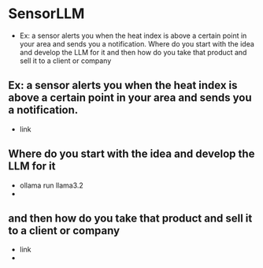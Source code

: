 # SensorLLM

* Ex: a sensor alerts you when the heat index is above a certain point in your area and sends you a notification. Where do you start with the idea and develop the LLM for it and then how do you take that product and sell it to a client or company

##  Ex: a sensor alerts you when the heat index is above a certain point in your area and sends you a notification.

* link

## Where do you start with the idea and develop the LLM for it 

* ollama run llama3.2
* 

## and then how do you take that product and sell it to a client or company

* link
* 
